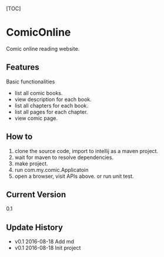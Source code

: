 [TOC]
# ComicOnline
Comic online reading website.

## Features
Basic functionalities
* list all comic books.
* view description for each book.
* list all chapters for each book.
* list all pages for each chapter.
* view comic page.

## How to
1. clone the source code, import to intellij as a maven project.
2. wait for maven to resolve dependencies.
3. make project.
4. run com.my.comic.Applicatoin
5. open a browser, visit APIs above. or run unit test.

## Current Version
0.1

## Update History
* v0.1 2016-08-18 Add md
* v0.1 2016-08-18 Init project
